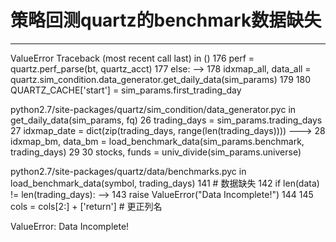 # 策略回测quartz的benchmark数据缺失

---------------------------------------------------------------------------
ValueError                                Traceback (most recent call last)
<mercury-input-4-617012e6f391> in <module>()
    176         perf = quartz.perf_parse(bt, quartz_acct)
    177     else:
--> 178         idxmap_all, data_all = quartz.sim_condition.data_generator.get_daily_data(sim_params)
    179 
    180         QUARTZ_CACHE['start'] = sim_params.first_trading_day

python2.7/site-packages/quartz/sim_condition/data_generator.pyc in get_daily_data(sim_params, fq)
     26     trading_days = sim_params.trading_days
     27     idxmap_date = dict(zip(trading_days, range(len(trading_days))))
---> 28     idxmap_bm, data_bm = load_benchmark_data(sim_params.benchmark, trading_days)
     29 
     30     stocks, funds = univ_divide(sim_params.universe)

python2.7/site-packages/quartz/data/benchmarks.pyc in load_benchmark_data(symbol, trading_days)
    141     # 数据缺失
    142     if len(data) != len(trading_days):
--> 143         raise ValueError("Data Incomplete!")
    144 
    145     cols = cols[2:] + ['return']  # 更正列名

ValueError: Data Incomplete!